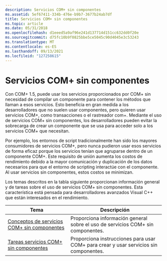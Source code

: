 ```yaml
---
description: Servicios COM+ sin componentes
ms.assetid: 5ef67411-334b-476e-b9b7-3677b24ab7df
title: Servicios COM+ sin componentes
ms.topic: article
ms.date: 05/31/2018
ms.openlocfilehash: d1eeed5a9af96e241d137714d151cc632dd0f20e
ms.sourcegitcommit: d75fc10b9f0825bbe5ce5045c90d4045e3c53243
ms.translationtype: MT
ms.contentlocale: es-ES
ms.lasthandoff: 09/13/2021
ms.locfileid: "127258615"
---
```

# <a name="com-services-without-components"></a>Servicios COM+ sin componentes

Con COM+ 1.5, puede usar los servicios proporcionados por COM+ sin necesidad de compilar un componente para contener los métodos que llaman a esos servicios. Esto beneficia en gran medida a los desarrolladores que no suelen usar componentes, pero quieren usar servicios COM+, como transacciones o el rastreador com+. Mediante el uso de servicios COM+ sin componentes, los desarrolladores pueden evitar la sobrecarga de crear un componente que se usa para acceder solo a los servicios COM+ que necesitan.

Por ejemplo, los entornos de script tradicionalmente han sido los mayores consumidores de servicios COM+, pero nunca pudieron usar esos servicios de forma eficaz porque los servicios tenían que agruparse dentro de un componente COM+. Este requisito de unión aumenta los costos de rendimiento debido a la mayor comunicación y duplicación de los datos necesarios para que el entorno de scripting interactúe con el componente. Al usar servicios sin componentes, estos costos se minimizan.

Los temas descritos en la tabla siguiente proporcionan información general y de tareas sobre el uso de servicios COM+ sin componentes. Esta característica está pensada para desarrolladores avanzados Visual C++ que están interesados en el rendimiento.



| Tema                                                                                                 | Descripción                                                                                    |
|-------------------------------------------------------------------------------------------------------|------------------------------------------------------------------------------------------------|
| [Conceptos de servicios COM+ sin componentes](com--services-without-components-concepts.md)<br/> | Proporciona información general sobre el uso de servicios COM+ sin componentes.<br/>                     |
| [Tareas servicios COM+ sin componentes](com--services-without-components-tasks.md)<br/>       | Proporciona instrucciones para usar COM+ para crear y usar servicios sin componentes.<br/> |



 

 

 




